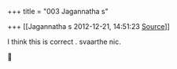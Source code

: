 +++
title = "003 Jagannatha s"

+++
[[Jagannatha s	2012-12-21, 14:51:23 [Source](https://groups.google.com/g/samskrita/c/nPs3xT-tZAU)]]



I think this is correct . svaarthe nic.



